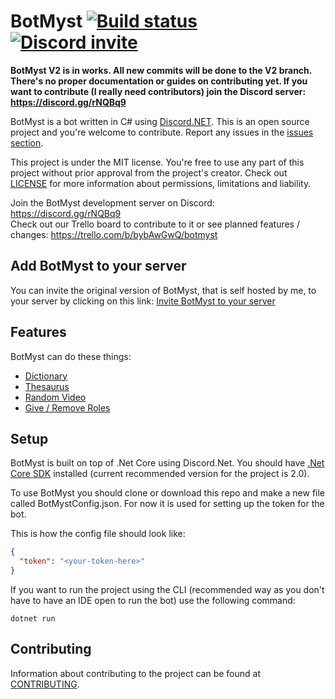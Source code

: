 # BotMyst [![Build status](https://ci.appveyor.com/api/projects/status/hvkuxaantytsrku0?svg=true)](https://ci.appveyor.com/project/LeonLaci/botmyst) [![Discord invite](https://discordapp.com/api/guilds/298510542535000065/widget.png)](https://discord.gg/k2WEr)

**BotMyst V2 is in works. All new commits will be done to the V2 branch. There's no proper documentation or guides on contributing yet. If you want to contribute (I really need contributors) join the Discord server: https://discord.gg/rNQBq9**

BotMyst is a bot written in C# using <a href="https://github.com/RogueException/Discord.Net">Discord.NET</a>. This is an open source project and you're welcome to contribute. Report any issues in the <a href="https://github.com/LeonLaci/BotMyst/issues">issues section</a>.

This project is under the MIT license. You're free to use any part of this project without prior approval from the project's creator. Check out <a href="https://github.com/LeonLaci/BotMyst/blob/master/LICENSE">LICENSE</a> for more information about permissions, limitations and liability.

Join the BotMyst development server on Discord: https://discord.gg/rNQBq9<br>
Check out our Trello board to contribute to it or see planned features / changes: https://trello.com/b/bybAwGwQ/botmyst

## Add BotMyst to your server
You can invite the original version of BotMyst, that is self hosted by me, to your server by clicking on this link:
[Invite BotMyst to your server](https://discordapp.com/oauth2/authorize?client_id=357196134298419200&scope=bot)

## Features
BotMyst can do these things:
* [Dictionary](https://github.com/CodeMyst/BotMyst/wiki/Dictionary-command)
* [Thesaurus](https://github.com/CodeMyst/BotMyst/wiki/Thesaurus)
* [Random Video](https://github.com/CodeMyst/BotMyst/wiki/Random-YouTube-video-command)
* [Give / Remove Roles](https://github.com/CodeMyst/BotMyst/wiki/Give---Remove-Role)

## Setup
BotMyst is built on top of .Net Core using Discord.Net. You should have <a href="https://www.microsoft.com/net/core#windowscmd">.Net Core SDK</a> installed (current recommended version for the project is 2.0).

To use BotMyst you should clone or download this repo and make a new file called BotMystConfig.json. For now it is used for setting up the token for the bot.

This is how the config file should look like:
```json
{
  "token": "<your-token-here>"
}
```

If you want to run the project using the CLI (recommended way as you don't have to have an IDE open to run the bot) use the following command:
```
dotnet run
```

## Contributing
Information about contributing to the project can be found at <a href="https://github.com/LeonLaci/BotMyst/blob/master/CONTRIBUTING.md">CONTRIBUTING</a>.
